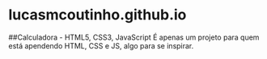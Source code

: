 # lucasmcoutinho.github.io
##Calculadora - HTML5, CSS3, JavaScript
É apenas um projeto para quem está apendendo HTML, CSS e JS, algo para se inspirar.
